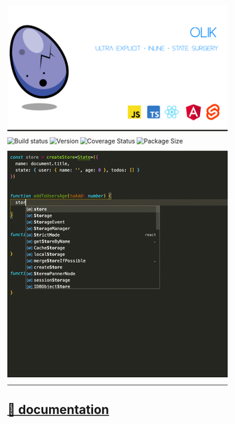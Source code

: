 <p style="background-color: #262620;">
<img src="./assets/banner_2.png" style="max-width=100%" /> 

![Build status](https://img.shields.io/travis/com/memeplexx/olik?style=flat-square&colorA=262620&colorB=3C52A4)
![Version](https://img.shields.io/npm/v/olik?style=flat-square&colorA=262620&colorB=3C52A4)
![Coverage Status](https://img.shields.io/coveralls/github/Memeplexx/olik?style=flat-square&colorA=262620&colorB=3C52A4)
![Package Size](https://img.shields.io/bundlephobia/minzip/olik?style=flat-square&colorA=262620&colorB=3C52A4)

<img src="./assets/recording-with-comments.gif" style="width: 600px;" />  

---

# [📖 documentation](https://memeplexx.github.io/olik/)
</p>